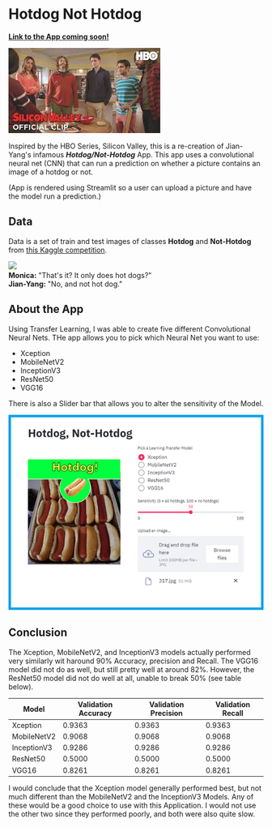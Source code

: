 # Hotdog Not Hotdog

__[Link to the App coming soon!](https://github.com/ccaldarella99/hotdog_not_hotdog)__

<a href="https://www.youtube.com/watch?v=ACmydtFDTGs" target="blank"><img src='./assets/silicon_valley.jpg' /></a>

Inspired by the HBO Series, Silicon Valley, this is a re-creation of Jian-Yang's infamous __*Hotdog/Not-Hotdog*__ App. This app uses a convolutional neural net (CNN) that can run a prediction on whether a picture contains an image of a hotdog or not. 

(App is rendered using Streamlit so a user can upload a picture and have the model run a prediction.)


## Data 
Data is a set of train and test images of classes __Hotdog__ and __Not-Hotdog__ from [this Kaggle competition](https://www.kaggle.com/yashvrdnjain/hotdognothotdog#__sid=js0).


<img src='http://www.semantics3.com/blog/content/images/downloaded_images/hot-dog-and-a-not-hot-dog-the-distinction-matters-code-included-8550067fb16/1-VrpXE1hE4rO1roK0laOd7g.png' width="350" />
<br />
<strong>Monica:</strong> "That's it? It only does hot dogs?"
<br />
<strong>Jian-Yang:</strong> "No, and not hot dog."


## About the App

Using Transfer Learning, I was able to create five different Convolutional Neural Nets. THe app allows you to pick which Neural Net you want to use:

 - Xception
 - MobileNetV2
 - InceptionV3
 - ResNet50
 - VGG16

There is also a Slider bar that allows you to alter the sensitivity of the Model.

<img src="./assets/hnh_demo.png" />


## Conclusion

The Xception, MobileNetV2, and InceptionV3 models actually performed very similarly wit haround 90% Accuracy, precision and Recall. The VGG16 model did not do as well, but still pretty well at around 82%. However, the ResNet50 model did not do well at all, unable to break 50% (see table below).


| Model       | Validation Accuracy | Validation Precision | Validation Recall |
| ----------- | ------------------- | -------------------- | ----------------- |
| Xception    | 0.9363 | 0.9363 | 0.9363 |
| MobileNetV2 | 0.9068 | 0.9068 | 0.9068 |
| InceptionV3 | 0.9286 | 0.9286 | 0.9286 |
| ResNet50    | 0.5000 | 0.5000 | 0.5000 |
| VGG16       | 0.8261 | 0.8261 | 0.8261 |


I would conclude that the Xception model generally performed best, but not much different than the MobileNetV2 and the InceptionV3 Models. Any of these would be a good choice to use with this Application. I would not use the other two since they performed poorly, and both were also quite slow.


